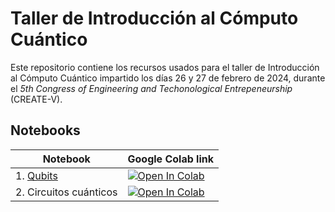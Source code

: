 # Taller de Introducción al Cómputo Cuántico

Este repositorio contiene los recursos usados para el taller de Introducción al Cómputo Cuántico impartido los días 26 y 27 de febrero de 2024, durante el *5th Congress of Engineering and Techonological Entrepeneurship* (CREATE-V).

## Notebooks

| Notebook | Google Colab link |
|---|---|
| 1. [Qubits](https://github.com/ferbetanzo/CREATE-V-Taller-QC/blob/main/1.%20Qubits.ipynb) | <a target="_blank" href="https://colab.research.google.com/github/ferbetanzo/CREATE-V-Taller-QC/blob/main/1.%20Qubits.ipynb"><img src="https://colab.research.google.com/assets/colab-badge.svg" alt="Open In Colab"/></a> |
| 2. Circuitos cuánticos | <a target="_blank" href="https://colab.research.google.com/github/ferbetanzo/CREATE-V-Taller-QC/blob/main/2.%20Circuitos%20cuanticos.ipynb"><img src="https://colab.research.google.com/assets/colab-badge.svg" alt="Open In Colab"/></a> |